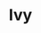 ---
layout: photograph
title: Ivy
type: photo, other
description: Personal Photograph
alt: Near-white ivy covering a dark wall
medium: 35mm gelatin silver print
large-image: ivy.jpg
small-image: ivy.jpg
size: 1569x2031
---